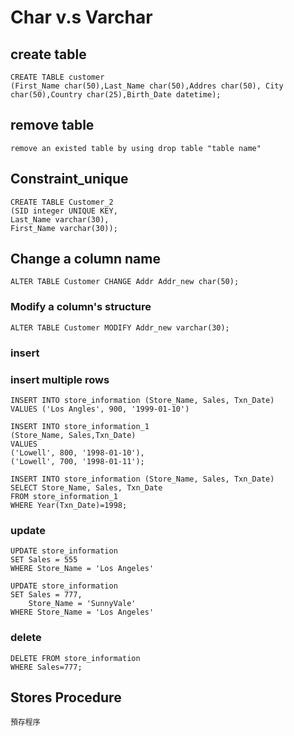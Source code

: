 # Char v.s Varchar
## create table
```
CREATE TABLE customer
(First_Name char(50),Last_Name char(50),Addres char(50), City char(50),Country char(25),Birth_Date datetime);
```
## remove table
```
remove an existed table by using drop table "table name"
```
## Constraint_unique
```
CREATE TABLE Customer_2
(SID integer UNIQUE KEY,
Last_Name varchar(30),
First_Name varchar(30));
```
## Change a column name
```
ALTER TABLE Customer CHANGE Addr Addr_new char(50);
```
### Modify a column's structure
```
ALTER TABLE Customer MODIFY Addr_new varchar(30);
```
### insert 
### insert multiple rows
```
INSERT INTO store_information (Store_Name, Sales, Txn_Date)
VALUES ('Los Angles', 900, '1999-01-10')
```
```
INSERT INTO store_information_1
(Store_Name, Sales,Txn_Date)
VALUES
('Lowell', 800, '1998-01-10'),
('Lowell', 700, '1998-01-11');
```
```
INSERT INTO store_information (Store_Name, Sales, Txn_Date)
SELECT Store_Name, Sales, Txn_Date
FROM store_information_1
WHERE Year(Txn_Date)=1998;
```
### update
```
UPDATE store_information
SET Sales = 555
WHERE Store_Name = 'Los Angeles'
```
```
UPDATE store_information
SET Sales = 777,
	Store_Name = 'SunnyVale'
WHERE Store_Name = 'Los Angeles'
```
### delete
```
DELETE FROM store_information
WHERE Sales=777;
```
## Stores Procedure
```
預存程序
```
